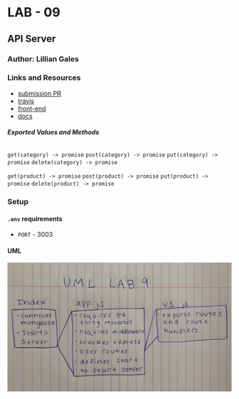 # LAB - 09

 ## API Server

 ### Author: Lillian Gales

 ### Links and Resources
* [submission PR](https://github.com/lilliangales-401-advanced-javascript/lab8-routing-api/pull/1)
* [travis](https://travis-ci.com/lilliangales-401-advanced-javascript/lab8-routing-api)
* [front-end](https://lillian-lab8.herokuapp.com/) 
* [docs](http://localhost:3003/docs/)


 ##### Exported Values and Methods

 ###### 
`get(category) -> promise`
`post(category) -> promise`
`put(category) -> promise`
`delete(category) -> promise`

 `get(product) -> promise`
`post(product) -> promise`
`put(product) -> promise`
`delete(product) -> promise`

 ### Setup
#### `.env` requirements
* `PORT` - 3003


 #### UML
![UML](IMG_2538.jpg)